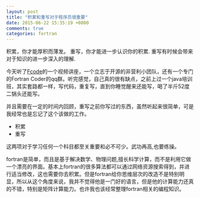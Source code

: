 ```yaml
---
layout: post
title: "积累和重写对于程序员很重要"
date: 2015-06-22 15:35:19 +0800
comments: true
categories: fortran
---
```


积累，你才能厚积而薄发。
重写，你才能进一步认识你的积累.
重写有时候会带来对于知识的进一步深入的理解.
<!--more-->
今天听了[Fcode](http://www.fcode.cn)的一个视频讲座，一个立志于开源的非营利小团队，还有一个专门的Fortran Coder的qq群。听完感觉，自己真的很有缺点，之前上过一个java培训班，其实套路都一样，写代码，重复写，直到你睡觉醒来还能写，喝了半斤52度二锅头还能写。

并且需要在一定的时间内回顾，重写之前你写过的东西，虽然听起来很简单，可是我经常也是忘记了这个该做的工作。

+ 积累
+ 重写

这两项对于学习任何一个科目都至关重要和必不可少。武功再高,也要练操。

fortran是简单，而且是基于解决数学、物理问题,擅长科学计算，而不是利用它做一个漂亮的界面。基本上fortran的很多算法都可以通过网络资源搜索得到，并进行适当修改，这也需要你去积累。但是fortran给你思维层次的改造不是特别明显，所以从这个角度来说，我并不觉得他是一门好的语言，但是他的计算能力还真的不错，特别是矩阵计算能力。也许我也该经常整理fortran相关的编程知识。
